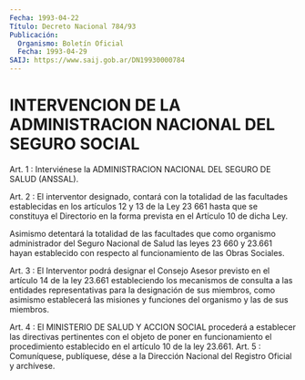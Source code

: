 ```yaml
---
Fecha: 1993-04-22
Título: Decreto Nacional 784/93
Publicación:
  Organismo: Boletín Oficial
  Fecha: 1993-04-29
SAIJ: https://www.saij.gob.ar/DN19930000784
---
```

# INTERVENCION DE LA ADMINISTRACION NACIONAL DEL SEGURO SOCIAL

<a id="1"></a>
Art. 1 : Interviénese la ADMINISTRACION NACIONAL DEL SEGURO DE SALUD (ANSSAL).

<a id="2"></a>
Art. 2 : El interventor designado, contará con la totalidad de las facultades  establecidas  en los artículos 12 y 13 de la Ley 23 661 hasta que se constituya el  Directorio  en la forma prevista en el Artículo 10 de dicha Ley.

Asimismo  detentará  la  totalidad  de  las  facultades  que  como organismo administrador del Seguro Nacional de  Salud  las leyes 23 660  y  23.661 hayan establecido con respecto al funcionamiento  de las Obras Sociales.

<a id="3"></a>
Art.  3  :  El  Interventor  podrá  designar el Consejo Asesor previsto  en  el  artículo  14 de la ley 23.661  estableciendo  los mecanismos  de consulta a las  entidades  representativas  para  la designación  de    sus  miembros,  como  asimismo  establecerá  las misiones  y  funciones   del  organismo  y  las  de  sus  miembros.

<a id="4"></a>
Art.  4  :  El MINISTERIO DE SALUD Y ACCION SOCIAL procederá a establecer las directivas  pertinentes  con  el  objeto de poner en funcionamiento el procedimiento establecido en el  artículo  10  de la  ley  23.661.  Art.  5  :  Comuníquese,  publíquese,  dése  a la Dirección Nacional del Registro Oficial y archívese.